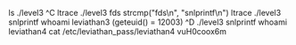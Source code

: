 ls
./level3
^C
ltrace ./level3
fds
strcmp("fds\n", "snlprintf\n")
ltrace ./level3
snlprintf
whoami
leviathan3
(geteuid()                                                                 = 12003)
^D
./level3
snlprintf
whoami
leviathan4
cat /etc/leviathan_pass/leviathan4
vuH0coox6m
